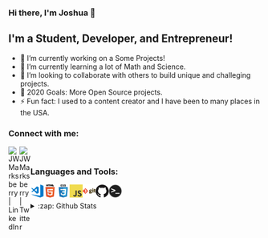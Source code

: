 ### Hi there, I'm Joshua 👋

<!--[![Twitter Follow](https://img.shields.io/twitter/follow/Jwmarksberry?color=1DA1F2&logo=twitter&style=for-the-badge)](https://twitter.com/intent/follow?original_referer=https%3A%2F%2Fgithub.com%2FJwmarksberry&screen_name=Jwmarksberry)-->

## I'm a Student, Developer, and Entrepreneur!

- 🔭 I’m currently working on a Some Projects!
- 🌱 I’m currently learning a lot of Math and Science.
- 👯 I’m looking to collaborate with others to build unique and challeging projects.
- 🥅 2020 Goals: More Open Source projects.
- ⚡ Fun fact: I used to a content creator and I have been to many places in the USA. 


### Connect with me:
[<img align="left" alt="JWMarksberry | LinkedIn" width="22px" src="https://cdn.jsdelivr.net/npm/simple-icons@v3/icons/linkedin.svg" />][linkedin]
[<img align="left" alt="JWMarksberry | Twitter" width="22px" src="https://cdn.jsdelivr.net/npm/simple-icons@v3/icons/twitter.svg" />][twitter]

<!--[<img align="left" alt="JWMarksberry | Instagram" width="22px" src="https://./npm/simple-icons@v3/icons/instagram.svg" />][instagram]-->

<br />

### Languages and Tools:

<img align="left" alt="Visual Studio Code" width="26px" src="https://raw.githubusercontent.com/github/explore/80688e429a7d4ef2fca1e82350fe8e3517d3494d/topics/visual-studio-code/visual-studio-code.png" />
<img align="left" alt="HTML5" width="26px" src="https://raw.githubusercontent.com/github/explore/80688e429a7d4ef2fca1e82350fe8e3517d3494d/topics/html/html.png" />
<img align="left" alt="CSS3" width="26px" src="https://raw.githubusercontent.com/github/explore/80688e429a7d4ef2fca1e82350fe8e3517d3494d/topics/css/css.png" />
<img align="left" alt="JavaScript" width="26px" src="https://raw.githubusercontent.com/github/explore/80688e429a7d4ef2fca1e82350fe8e3517d3494d/topics/javascript/javascript.png" />
<img align="left" alt="Git" width="26px" src="https://raw.githubusercontent.com/github/explore/80688e429a7d4ef2fca1e82350fe8e3517d3494d/topics/git/git.png" />
<img align="left" alt="GitHub" width="26px" src="https://raw.githubusercontent.com/github/explore/78df643247d429f6cc873026c0622819ad797942/topics/github/github.png" />
<img align="left" alt="Terminal" width="26px" src="https://raw.githubusercontent.com/github/explore/80688e429a7d4ef2fca1e82350fe8e3517d3494d/topics/terminal/terminal.png" />

<!--[<img align="left" alt="SQL" width="26px" src="https://raw.githubusercontent.com/github/explore/80688e429a7d4ef2fca1e82350fe8e3517d3494d/topics/sql/sql.png" />]-->
<!--[<img align="left" alt="MySQL" width="26px" src="https://raw.githubusercontent.com/github/explore/80688e429a7d4ef2fca1e82350fe8e3517d3494d/topics/mysql/mysql.png" />]-->

<br />
<br />


<!--<details>
<summary>:zap: Recent Github Activity</summary>
  
<!--START_SECTION:activity
1. 🗣 Commented on 
3. 💪 Opened PR
4. ❗️ Closed issue 

-->
<!--END_SECTION:activity-->

<!--</details>-->

<details>
  <summary>:zap: Github Stats</summary>

  <img align="left" alt="JoshuaMarksberry's Github Stats" src="https://github-readme-stats.codestackr.vercel.app/api?username=JoshuaMarksberry&show_icons=true&hide_border=true" />

</details>

 
[linkedin]: https://www.linkedin.com/in/joshua-marksberry-45825019b/
[twitter]: https://twitter.com/JWMarksberry
<!---[youtube]:---> 
<!---[instagram]: ---> 
<!---[website]: ---> 
